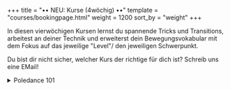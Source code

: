 +++
title = "•• NEU: Kurse (4wöchig) ••"
template = "courses/bookingpage.html"
weight = 1200
sort_by = "weight"
+++

In diesen vierwöchigen Kursen lernst du spannende Tricks und Transitions, arbeitest an deiner Technik und erweiterst dein Bewegungsvokabular mit dem Fokus auf das jeweilige "Level"/ den jeweiligen Schwerpunkt. 

Du bist dir nicht sicher, welcher Kurs der richtige für dich ist? Schreib uns eine EMail!

<details>
<summary>Poledance 101</summary>

  Du hast noch keine/ fast keine Erfahrung an der Stange.

<details>
<summary>Poledance: Explorer</summary>

   Du hast schon Erfahrung und kannst - einigermaßen verlässlich - vom Boden invertieren. (Tricks, Transitions zw. Boden und Stange, vereinzelte Kombinationen von Tricks)
<details>
<summary>Poledance: Improver</summary>

  Auch Inverts aus der Luft/aus dem Klettern stellen für dich kein (großes) Hindernis dar. (Tricks, Transitions, Kombos, Drops)
<details>
<summary>Poledance: Elevated</summary>

  Ayeshas? Zumindest eine Variante stellt kein Problem für dich dar. (Tricks, Kombos, Drops & Flips)
    </details>
<img style="display: block; height:100%; opacity: 0.3; position: absolute; z-index: -100; right: 0px; top: 0px;" src="/img/pose/ayesha.png" />
